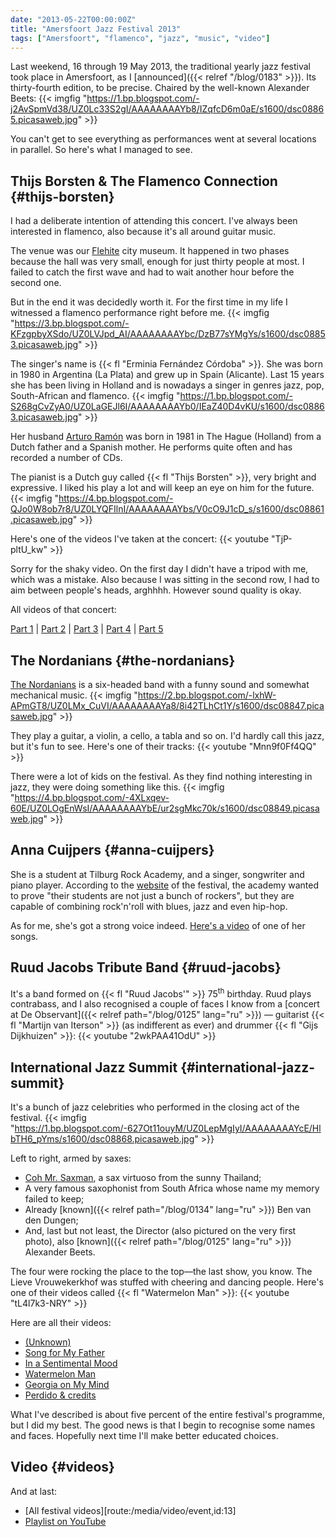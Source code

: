 ```yaml
---
date: "2013-05-22T00:00:00Z"
title: "Amersfoort Jazz Festival 2013"
tags: ["Amersfoort", "flamenco", "jazz", "music", "video"]
---
```


Last weekend, 16 through 19 May 2013, the traditional yearly jazz festival took place in Amersfoort, as I [announced]({{< relref "/blog/0183" >}}). Its thirty-fourth edition, to be precise. Chaired by the well-known Alexander Beets:
{{< imgfig "https://1.bp.blogspot.com/-j2AvSpmVd38/UZ0Lc33S2gI/AAAAAAAAYb8/IZqfcD6m0aE/s1600/dsc08865.picasaweb.jpg" >}}

<!--more-->

You can't get to see everything as performances went at several locations in parallel. So here's what I managed to see.

## Thijs Borsten & The Flamenco Connection {#thijs-borsten}

I had a deliberate intention of attending this concert. I've always been interested in flamenco, also because it's all around guitar music.

The venue was our [Flehite](http://www.museumflehite.nl/) city museum. It happened in two phases because the hall was very small, enough for just thirty people at most. I failed to catch the first wave and had to wait another hour before the second one.

But in the end it was decidedly worth it. For the first time in my life I witnessed a flamenco performance right before me.
{{< imgfig "https://3.bp.blogspot.com/-KFzgpbyXSdo/UZ0LVJpd_AI/AAAAAAAAYbc/DzB77sYMgYs/s1600/dsc08853.picasaweb.jpg" >}}

The singer's name is {{< fl "Erminia Fernández Córdoba" >}}. She was born in 1980 in Argentina (La Plata) and grew up in Spain (Alicante). Last 15 years she has been living in Holland and is nowadays a singer in genres jazz, pop, South-African and flamenco.
{{< imgfig "https://1.bp.blogspot.com/-S268gCvZyA0/UZ0LaGEJl6I/AAAAAAAAYb0/IEaZ40D4vKU/s1600/dsc08863.picasaweb.jpg" >}}

Her husband [Arturo Ramón](http://www.arturoramon.com/) was born in 1981 in The Hague (Holland) from a Dutch father and a Spanish mother. He performs quite often and has recorded a number of CDs.

The pianist is a Dutch guy called {{< fl "Thijs Borsten" >}}, very bright and expressive. I liked his play a lot and will keep an eye on him for the future.
{{< imgfig "https://4.bp.blogspot.com/-QJo0W8ob7r8/UZ0LYQFIlnI/AAAAAAAAYbs/V0cO9J1cD_s/s1600/dsc08861.picasaweb.jpg" >}}

Here's one of the videos I've taken at the concert:
{{< youtube "TjP-pltU_kw" >}}

Sorry for the shaky video. On the first day I didn't have a tripod with me, which was a mistake. Also because I was sitting in the second row, I had to aim between people's heads, arghhhh. However sound quality is okay.

All videos of that concert:

[Part 1](http://www.youtube.com/watch?v=TjP-pltU_kw) |
[Part 2](http://www.youtube.com/watch?v=a62234HbSKo) |
[Part 3](http://www.youtube.com/watch?v=DuA1Zu9Gt3A) |
[Part 4](http://www.youtube.com/watch?v=QNl4-5zddic) |
[Part 5](http://www.youtube.com/watch?v=_OdibjdsXsk)

## The Nordanians {#the-nordanians}

[The Nordanians](http://www.nordanians.com/) is a six-headed band with a funny sound and somewhat mechanical music.
{{< imgfig "https://2.bp.blogspot.com/-lxhW-APmGT8/UZ0LMx_CuVI/AAAAAAAAYa8/8i42TLhCt1Y/s1600/dsc08847.picasaweb.jpg" >}}

They play a guitar, a violin, a cello, a tabla and so on. I'd hardly call this jazz, but it's fun to see. Here's one of their tracks:
{{< youtube "Mnn9f0Ff4QQ" >}}

There were a lot of kids on the festival. As they find nothing interesting in jazz, they were doing something like this.
{{< imgfig "https://4.bp.blogspot.com/-4XLxqev-60E/UZ0LOgEnWsI/AAAAAAAAYbE/ur2sgMkc70k/s1600/dsc08849.picasaweb.jpg" >}}

## Anna Cuijpers {#anna-cuijpers}

She is a student at Tilburg Rock Academy, and a singer, songwriter and piano player. According to the [website](http://www.amersfoortjazz.nl/) of the festival, the academy wanted to prove "their students are not just a bunch of rockers", but they are capable of combining rock'n'roll with blues, jazz and even hip-hop.

As for me, she's got a strong voice indeed. [Here's a video](http://www.youtube.com/watch?v=J0i2vLF6h4A) of one of her songs.

## Ruud Jacobs Tribute Band {#ruud-jacobs}

It's a band formed on {{< fl "Ruud Jacobs'" >}} 75<sup>th</sup> birthday. Ruud plays contrabass, and I also recognised a couple of faces I know from a [concert at De Observant]({{< relref path="/blog/0125" lang="ru" >}}) — guitarist {{< fl "Martijn van Iterson" >}} (as indifferent as ever) and drummer {{< fl "Gijs Dijkhuizen" >}}:
{{< youtube "2wkPAA41OdU" >}}

## International Jazz Summit {#international-jazz-summit}

It's a bunch of jazz celebrities who performed in the closing act of the festival.
{{< imgfig "https://1.bp.blogspot.com/-627Ot11ouyM/UZ0LepMgIyI/AAAAAAAAYcE/HlbTH6_pYms/s1600/dsc08868.picasaweb.jpg" >}}

Left to right, armed by saxes:

* [Coh Mr. Saxman](http://www.kohmrsaxman.com/), a sax virtuoso from the sunny Thailand;
* A very famous saxophonist from South Africa whose name my memory failed to keep;
* Already [known]({{< relref path="/blog/0134" lang="ru" >}}) Ben van den Dungen;
* And, last but not least, the Director (also pictured on the very first photo), also [known]({{< relref path="/blog/0125" lang="ru" >}}) Alexander Beets.

The four were rocking the place to the top—the last show, you know. The Lieve Vrouwekerkhof was stuffed with cheering and dancing people. Here's one of their videos called {{< fl "Watermelon Man" >}}:
{{< youtube "tL4l7k3-NRY" >}}

Here are all their videos:

* [(Unknown)](http://www.youtube.com/watch?v=ZwQ6gNszgE8)
* [Song for My Father](http://www.youtube.com/watch?v=0XVn3h6mOPI)
* [In a Sentimental Mood](http://www.youtube.com/watch?v=d0olUvfyyx4)
* [Watermelon Man](http://www.youtube.com/watch?v=tL4l7k3-NRY)
* [Georgia on My Mind](http://www.youtube.com/watch?v=uU1o6ivsg2c)
* [Perdido &amp; credits](http://www.youtube.com/watch?v=r1cSyZ_lXtw)

What I've described is about five percent of the entire festival's programme, but I did my best. The good news is that I begin to recognise some names and faces. Hopefully next time I'll make better educated choices.

## Video {#videos}

And at last:

* [All festival videos][route:/media/video/event,id:13]
* [Playlist on YouTube](http://www.youtube.com/playlist?list=PLRtML0bqZ1ineNeyAPp-7wAvCFWk2mnf9)
